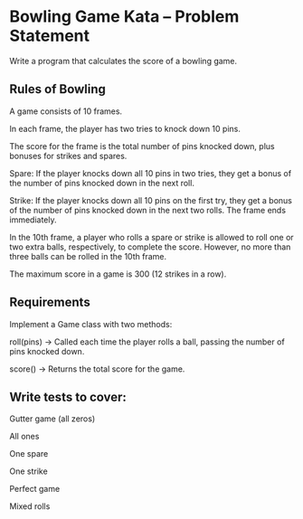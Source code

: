 # Bowling Game Kata – Problem Statement

Write a program that calculates the score of a bowling game.

## Rules of Bowling
A game consists of 10 frames.

In each frame, the player has two tries to knock down 10 pins.

The score for the frame is the total number of pins knocked down, plus bonuses for strikes and spares.

Spare: If the player knocks down all 10 pins in two tries, they get a bonus of the number of pins knocked down in the next roll.

Strike: If the player knocks down all 10 pins on the first try, they get a bonus of the number of pins knocked down in the next two rolls. The frame ends immediately.

In the 10th frame, a player who rolls a spare or strike is allowed to roll one or two extra balls, respectively, to complete the score. However, no more than three balls can be rolled in the 10th frame.

The maximum score in a game is 300 (12 strikes in a row).

## Requirements
Implement a Game class with two methods:

roll(pins) → Called each time the player rolls a ball, passing the number of pins knocked down.

score() → Returns the total score for the game.

## Write tests to cover:

Gutter game (all zeros)

All ones

One spare

One strike

Perfect game

Mixed rolls